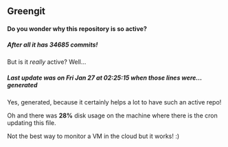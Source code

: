## Greengit

#### Do you wonder why this repository is so active?

##### After all it has 34685 commits!

But is it *really* active? Well...

##### Last update was on Fri Jan 27 at 02:25:15 when those lines were... generated

Yes, generated, because it certainly helps a lot to have such an active repo!

Oh and there was **28%** disk usage on the machine
where there is the cron updating this file.

Not the best way to monitor a VM in the cloud but it works! :)
